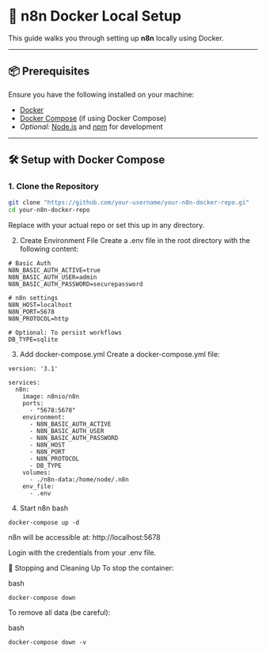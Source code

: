 # 🚀 n8n Docker Local Setup

This guide walks you through setting up **n8n** locally using Docker.

---

## 📦 Prerequisites

Ensure you have the following installed on your machine:

- [Docker](https://www.docker.com/)
- [Docker Compose](https://docs.docker.com/compose/) (if using Docker Compose)
- *Optional:* [Node.js](https://nodejs.org/) and [npm](https://www.npmjs.com/) for development

---

## 🛠️ Setup with Docker Compose

### 1. Clone the Repository

```bash
git clone "https://github.com/your-username/your-n8n-docker-repo.gi"
cd your-n8n-docker-repo
```
Replace with your actual repo or set this up in any directory.

2. Create Environment File
Create a .env file in the root directory with the following content:

```
# Basic Auth
N8N_BASIC_AUTH_ACTIVE=true
N8N_BASIC_AUTH_USER=admin
N8N_BASIC_AUTH_PASSWORD=securepassword

# n8n settings
N8N_HOST=localhost
N8N_PORT=5678
N8N_PROTOCOL=http

# Optional: To persist workflows
DB_TYPE=sqlite
```
3. Add docker-compose.yml
Create a docker-compose.yml file:
```
version: '3.1'

services:
  n8n:
    image: n8nio/n8n
    ports:
      - "5678:5678"
    environment:
      - N8N_BASIC_AUTH_ACTIVE
      - N8N_BASIC_AUTH_USER
      - N8N_BASIC_AUTH_PASSWORD
      - N8N_HOST
      - N8N_PORT
      - N8N_PROTOCOL
      - DB_TYPE
    volumes:
      - ./n8n-data:/home/node/.n8n
    env_file:
      - .env
```
4. Start n8n
bash
```
docker-compose up -d
```

n8n will be accessible at: http://localhost:5678

Login with the credentials from your .env file.

🧹 Stopping and Cleaning Up
To stop the container:

bash
```
docker-compose down
```
To remove all data (be careful):

bash
```
docker-compose down -v
```
